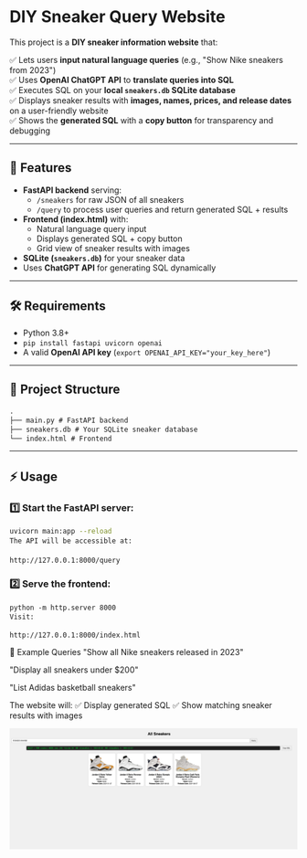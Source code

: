 # DIY Sneaker Query Website

This project is a **DIY sneaker information website** that:

✅ Lets users **input natural language queries** (e.g., "Show Nike sneakers from 2023")  
✅ Uses **OpenAI ChatGPT API** to **translate queries into SQL**  
✅ Executes SQL on your **local `sneakers.db` SQLite database**  
✅ Displays sneaker results with **images, names, prices, and release dates** on a user-friendly website  
✅ Shows the **generated SQL** with a **copy button** for transparency and debugging

---

## 🚀 Features

- **FastAPI backend** serving:
  - `/sneakers` for raw JSON of all sneakers
  - `/query` to process user queries and return generated SQL + results
- **Frontend (index.html)** with:
  - Natural language query input
  - Displays generated SQL + copy button
  - Grid view of sneaker results with images
- **SQLite (`sneakers.db`)** for your sneaker data
- Uses **ChatGPT API** for generating SQL dynamically

---

## 🛠️ Requirements

- Python 3.8+
- `pip install fastapi uvicorn openai`
- A valid **OpenAI API key** (`export OPENAI_API_KEY="your_key_here"`)

---

## 📂 Project Structure
```
.
├── main.py # FastAPI backend
├── sneakers.db # Your SQLite sneaker database
└── index.html # Frontend
```
---

## ⚡ Usage

### 1️⃣ Start the FastAPI server:
```bash
uvicorn main:app --reload
The API will be accessible at:

http://127.0.0.1:8000/query
```
### 2️⃣ Serve the frontend:

```
python -m http.server 8000
Visit:

http://127.0.0.1:8000/index.html
```
🧩 Example Queries
"Show all Nike sneakers released in 2023"

"Display all sneakers under $200"

"List Adidas basketball sneakers"

The website will:
✅ Display generated SQL
✅ Show matching sneaker results with images

![screenshot](/images/Screenshot.png)
